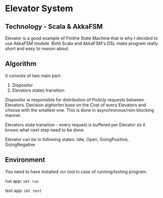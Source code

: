 # Elevator System

## Technology - Scala & AkkaFSM
Elevator is a good example of Finithe State Machine that is why I decided to use AkkaFSM module.
Both Scala and AkkaFSM's DSL make program really short and easy to reason about.

## Algorithm
It consists of two main part:
1. Dispositor
2. Elevators states transition

Dispositor is responsible for distribution of PickUp requests between Elevators.
Decision alghoritm base on the Cost of every Elevators and choose with the smallest one.
This is done in asynchronous/non-blocking manner.

Elevators state transition - every request is buffered per Elevator so it knows what next step need to be done.

Elevator can be in following states: Idle, Open, GoingPositive, GoingNegative

## Environment
You need to have installed `sbt` tool in case of running/testing program.

run app: ```sbt run```

test app: `sbt test`
